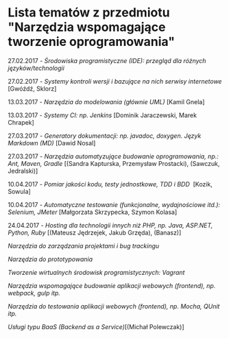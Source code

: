 # Lista tematów z przedmiotu "Narzędzia wspomagające tworzenie oprogramowania"

27.02.2017 - *Środowiska programistyczne (IDE): przegląd dla różnych języków/technologii* 

27.02.2017 - *Systemy kontroli wersji i bazujące na nich serwisy internetowe* [Gwóźdź, Sklorz]

13.03.2017 - *Narzędzia do modelowania (głównie UML)* [Kamil Gnela]

13.03.2017 - *Systemy CI: np. Jenkins* [Dominik Jaraczewski, Marek Chrapek]

27.03.2017 - *Generatory dokumentacji: np. javadoc, doxygen. Język Markdown (MD)*  [Dawid Nosal]

27.03.2017 - *Narzędzia automatyzujące budowanie oprogramowania, np.: Ant, Maven, Gradle* [(Sandra Kapturska, Przemysław Prostacki), (Sawczuk, Jedralski)]

10.04.2017 - *Pomiar jakości kodu, testy jednostkowe, TDD i BDD*  [Kozik, Sowula]

10.04.2017 - *Automatyczne testowanie (funkcjonalne, wydajnościowe itd.): Selenium, JMeter* [Małgorzata Skrzypecka, Szymon Kolasa]

24.04.2017 - *Hosting dla technologii innych niż PHP, np. Java, ASP.NET, Python, Ruby* [(Mateusz Jędrzejek, Jakub Grzęda), (Banasz)]

*Narzędzia do zarządzania projektami i bug trackingu*

*Narzędzia do prototypowania*

*Tworzenie wirtualnych środowisk programistycznych: Vagrant*

*Narzędzia wspomagające budowanie aplikacji webowych (frontend), np. webpack, gulp itp.*

*Narzędzia do testowania aplikacji webowych (frontend), np. Mocha, QUnit itp.*

*Usługi typu BaaS (Backend as a Service)*[(Michał Polewczak)]


